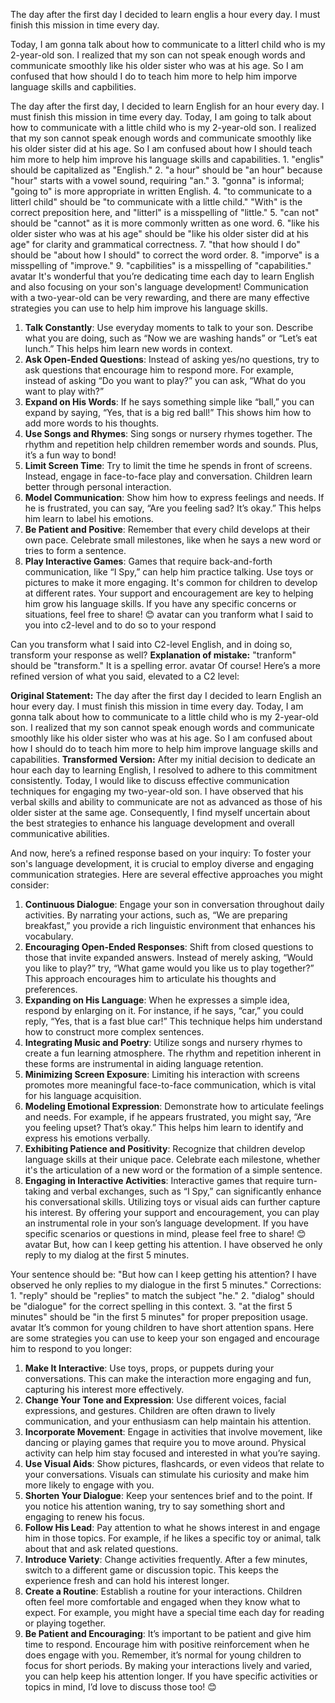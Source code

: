 The day after the first day I decided to learn englis a hour every day. I must finish this mission in time every day.

Today, I am gonna talk about how to communicate to a litterl child who is my 2-year-old son. I realized that my son can not speak enough words and communicate smoothly like his older sister who was at his age. So I am confused that how should I do to teach him more to help him imporve language skills and capbilities.

The day after the first day, I decided to learn English for an hour every day. I must finish this mission in time every day. Today, I am going to talk about how to communicate with a little child who is my 2-year-old son. I realized that my son cannot speak enough words and communicate smoothly like his older sister did at his age. So I am confused about how I should teach him more to help him improve his language skills and capabilities. 1. "englis" should be capitalized as "English." 2. "a hour" should be "an hour" because "hour" starts with a vowel sound, requiring "an." 3. "gonna" is informal; "going to" is more appropriate in written English. 4. "to communicate to a litterl child" should be "to communicate with a little child." "With" is the correct preposition here, and "litterl" is a misspelling of "little." 5. "can not" should be "cannot" as it is more commonly written as one word. 6. "like his older sister who was at his age" should be "like his older sister did at his age" for clarity and grammatical correctness. 7. "that how should I do" should be "about how I should" to correct the word order. 8. "imporve" is a misspelling of "improve." 9. "capbilities" is a misspelling of "capabilities."
avatar
It's wonderful that you’re dedicating time each day to learn English and also focusing on your son's language development! Communication with a two-year-old can be very rewarding, and there are many effective strategies you can use to help him improve his language skills.
1. **Talk Constantly**: Use everyday moments to talk to your son. Describe what you are doing, such as “Now we are washing hands” or “Let’s eat lunch.” This helps him learn new words in context.
2. **Ask Open-Ended Questions**: Instead of asking yes/no questions, try to ask questions that encourage him to respond more. For example, instead of asking “Do you want to play?” you can ask, “What do you want to play with?”
3. **Expand on His Words**: If he says something simple like “ball,” you can expand by saying, “Yes, that is a big red ball!” This shows him how to add more words to his thoughts.
4. **Use Songs and Rhymes**: Sing songs or nursery rhymes together. The rhythm and repetition help children remember words and sounds. Plus, it’s a fun way to bond!
5. **Limit Screen Time**: Try to limit the time he spends in front of screens. Instead, engage in face-to-face play and conversation. Children learn better through personal interaction.
6. **Model Communication**: Show him how to express feelings and needs. If he is frustrated, you can say, “Are you feeling sad? It’s okay.” This helps him learn to label his emotions.
7. **Be Patient and Positive**: Remember that every child develops at their own pace. Celebrate small milestones, like when he says a new word or tries to form a sentence.
8. **Play Interactive Games**: Games that require back-and-forth communication, like “I Spy,” can help him practice talking. Use toys or pictures to make it more engaging.
It's common for children to develop at different rates. Your support and encouragement are key to helping him grow his language skills. If you have any specific concerns or situations, feel free to share! 😊
avatar
can you tranform what I said to you into c2-level and to do so to your respond

Can you transform what I said into C2-level English, and in doing so, transform your response as well? **Explanation of mistake:** "tranform" should be "transform." It is a spelling error.
avatar
Of course! Here’s a more refined version of what you said, elevated to a C2 level:

**Original Statement:**
The day after the first day I decided to learn English an hour every day. I must finish this mission in time every day. Today, I am gonna talk about how to communicate to a little child who is my 2-year-old son. I realized that my son cannot speak enough words and communicate smoothly like his older sister who was at his age. So I am confused about how I should do to teach him more to help him improve language skills and capabilities.
**Transformed Version:**
After my initial decision to dedicate an hour each day to learning English, I resolved to adhere to this commitment consistently. Today, I would like to discuss effective communication techniques for engaging my two-year-old son. I have observed that his verbal skills and ability to communicate are not as advanced as those of his older sister at the same age. Consequently, I find myself uncertain about the best strategies to enhance his language development and overall communicative abilities.

And now, here’s a refined response based on your inquiry:
To foster your son's language development, it is crucial to employ diverse and engaging communication strategies. Here are several effective approaches you might consider:
1. **Continuous Dialogue**: Engage your son in conversation throughout daily activities. By narrating your actions, such as, “We are preparing breakfast,” you provide a rich linguistic environment that enhances his vocabulary.
2. **Encouraging Open-Ended Responses**: Shift from closed questions to those that invite expanded answers. Instead of merely asking, “Would you like to play?” try, “What game would you like us to play together?” This approach encourages him to articulate his thoughts and preferences.
3. **Expanding on His Language**: When he expresses a simple idea, respond by enlarging on it. For instance, if he says, “car,” you could reply, “Yes, that is a fast blue car!” This technique helps him understand how to construct more complex sentences.
4. **Integrating Music and Poetry**: Utilize songs and nursery rhymes to create a fun learning atmosphere. The rhythm and repetition inherent in these forms are instrumental in aiding language retention.
5. **Minimizing Screen Exposure**: Limiting his interaction with screens promotes more meaningful face-to-face communication, which is vital for his language acquisition.
6. **Modeling Emotional Expression**: Demonstrate how to articulate feelings and needs. For example, if he appears frustrated, you might say, “Are you feeling upset? That’s okay.” This helps him learn to identify and express his emotions verbally.
7. **Exhibiting Patience and Positivity**: Recognize that children develop language skills at their unique pace. Celebrate each milestone, whether it's the articulation of a new word or the formation of a simple sentence.
8. **Engaging in Interactive Activities**: Interactive games that require turn-taking and verbal exchanges, such as “I Spy,” can significantly enhance his conversational skills. Utilizing toys or visual aids can further capture his interest.
By offering your support and encouragement, you can play an instrumental role in your son’s language development. If you have specific scenarios or questions in mind, please feel free to share! 😊
avatar
But, how can I keep getting his attention. I have observed he only reply to my dialog at the first 5 minutes.

Your sentence should be: "But how can I keep getting his attention? I have observed he only replies to my dialogue in the first 5 minutes." Corrections: 1. "reply" should be "replies" to match the subject "he." 2. "dialog" should be "dialogue" for the correct spelling in this context. 3. "at the first 5 minutes" should be "in the first 5 minutes" for proper preposition usage.
avatar
It’s common for young children to have short attention spans. Here are some strategies you can use to keep your son engaged and encourage him to respond to you longer:
1. **Make It Interactive**: Use toys, props, or puppets during your conversations. This can make the interaction more engaging and fun, capturing his interest more effectively.
2. **Change Your Tone and Expression**: Use different voices, facial expressions, and gestures. Children are often drawn to lively communication, and your enthusiasm can help maintain his attention.
3. **Incorporate Movement**: Engage in activities that involve movement, like dancing or playing games that require you to move around. Physical activity can help him stay focused and interested in what you’re saying.
4. **Use Visual Aids**: Show pictures, flashcards, or even videos that relate to your conversations. Visuals can stimulate his curiosity and make him more likely to engage with you.
5. **Shorten Your Dialogue**: Keep your sentences brief and to the point. If you notice his attention waning, try to say something short and engaging to renew his focus.
6. **Follow His Lead**: Pay attention to what he shows interest in and engage him in those topics. For example, if he likes a specific toy or animal, talk about that and ask related questions.
7. **Introduce Variety**: Change activities frequently. After a few minutes, switch to a different game or discussion topic. This keeps the experience fresh and can hold his interest longer.
8. **Create a Routine**: Establish a routine for your interactions. Children often feel more comfortable and engaged when they know what to expect. For example, you might have a special time each day for reading or playing together.
9. **Be Patient and Encouraging**: It’s important to be patient and give him time to respond. Encourage him with positive reinforcement when he does engage with you.
Remember, it’s normal for young children to focus for short periods. By making your interactions lively and varied, you can help keep his attention longer. If you have specific activities or topics in mind, I’d love to discuss those too! 😊